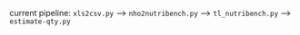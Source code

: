current pipeline: `xls2csv.py` --> `nho2nutribench.py` --> `tl_nutribench.py` --> `estimate-qty.py`
